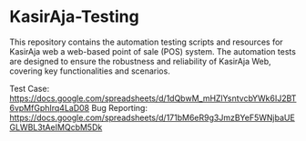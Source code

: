 # KasirAja-Testing

This repository contains the automation testing scripts and resources for KasirAja web a web-based point of sale (POS) system. The automation tests are designed to ensure the robustness and reliability of KasirAja Web, covering key functionalities and scenarios.

Test Case: https://docs.google.com/spreadsheets/d/1dQbwM_mHZlYsntvcbYWk6IJ2BT6vpMfGphIrq4LaD08
    Bug Reporting: https://docs.google.com/spreadsheets/d/171bM6eR9g3JmzBYeF5WNjbaUEGLWBL3tAeIMQcbM5Dk

